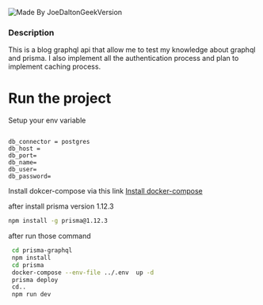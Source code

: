 ![Made By JoeDaltonGeekVersion]('./assets/graphql.jpg')

### Description

This is a blog graphql api that allow me to test my knowledge about
graphql and prisma.
I also implement all the authentication process and plan to implement caching process.

# Run the project

Setup your env variable

```env

db_connector = postgres
db_host =
db_port=
db_name=
db_user=
db_password=

```

Install dokcer-compose via this link [Install docker-compose](https://docs.docker.com/compose/install/)

after install prisma version 1.12.3

```sh
npm install -g prisma@1.12.3
```

after run those command

```sh
 cd prisma-graphql
 npm install
 cd prisma
 docker-compose --env-file ../.env  up -d
 prisma deploy
 cd..
 npm run dev
```
